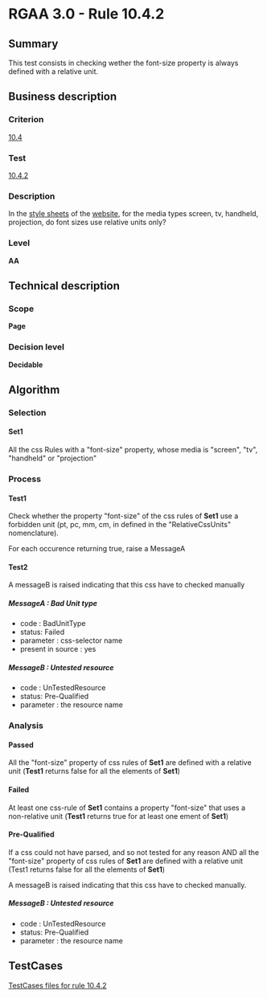 # RGAA 3.0 -  Rule 10.4.2
## Summary

This test consists in checking wether the font-size property is always
defined with a relative unit.

## Business description

### Criterion

[10.4](http://disic.github.io/rgaa_referentiel_en/RGAA3.0_Criteria_English_version_v1.html#crit-10-4)

### Test

[10.4.2](http://disic.github.io/rgaa_referentiel_en/RGAA3.0_Criteria_English_version_v1.html#test-10-4-2)

### Description
In the <a href="http://disic.github.io/rgaa_referentiel_en/RGAA3.0_Glossary_English_version_v1.html#mFeuilleStyle">style
  sheets</a> of the <a href="http://disic.github.io/rgaa_referentiel_en/RGAA3.0_Glossary_English_version_v1.html#mSiteWeb">website</a>,
    for the media types screen,
    tv, handheld, projection, do font sizes use
    relative units only? 


### Level

**AA**

## Technical description

### Scope

**Page**

### Decision level

**Decidable**

## Algorithm

### Selection

#### Set1

All the css Rules with a "font-size" property, whose media is "screen", "tv", "handheld" or "projection"

### Process

#### Test1

Check whether the property "font-size" of the css rules of **Set1** use a forbidden unit (pt, pc, mm, cm, in defined in the "RelativeCssUnits" nomenclature).

For each occurence returning true, raise a MessageA

#### Test2
A messageB is raised indicating that this css have to checked manually

##### MessageA : Bad Unit type

-   code : BadUnitType
-   status: Failed
-   parameter : css-selector name
-   present in source : yes

##### MessageB : Untested resource

-   code : UnTestedResource
-   status: Pre-Qualified
-   parameter : the resource name

### Analysis

#### Passed

All the "font-size" property of css rules of **Set1** are defined with a
relative unit (**Test1** returns false for all the elements of **Set1**)

#### Failed

At least one css-rule of **Set1** contains a property "font-size" that uses
a non-relative unit (**Test1** returns true for at least one ement of **Set1**)

#### Pre-Qualified

If a css could not have parsed, and so not tested for any reason AND all
the "font-size" property of css rules of **Set1** are defined with a
relative unit (Test1 returns false for all the elements of **Set1**)

A messageB is raised indicating that this css have to checked manually.

##### MessageB : Untested resource

-   code : UnTestedResource
-   status: Pre-Qualified
-   parameter : the resource name




##  TestCases 

[TestCases files for rule 10.4.2](https://github.com/Asqatasun/Asqatasun/tree/master/rules/rules-rgaa3.0/src/test/resources/testcases/rgaa30/Rgaa30Rule100402/) 



